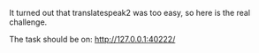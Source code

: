 It turned out that translatespeak2 was too easy, so here is the real challenge.

The task should be on: http://127.0.0.1:40222/

